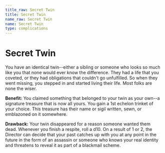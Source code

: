```yaml
---
title_raw: Secret Twin
title: Secret Twin
name_raw: Secret Twin
name: Secret Twin
type: complications
---
```


# Secret Twin

You have an identical twin--either a sibling or someone who looks so much like you that none would ever know the difference. They had a life that you coveted, or they had obligations that couldn't go unfulfilled. So when they went missing, you stepped in and started living their life. Most folks are none the wiser.

**Benefit:** You claimed something that belonged to your twin as your own--a signature treasure that is now all yours. You gain a 1st echelon trinket of your choice. This treasure has their name or sigil written, sewn, or emblazoned on it somewhere.

**Drawback:** Your twin disappeared for a reason someone wanted them dead. Whenever you finish a respite, roll a d10. On a result of 1 or 2, the Director can decide that your past catches up with you at any point in the future in the form of an assassin or someone who knows your real identity and threatens to reveal it as part of a blackmail scheme.
